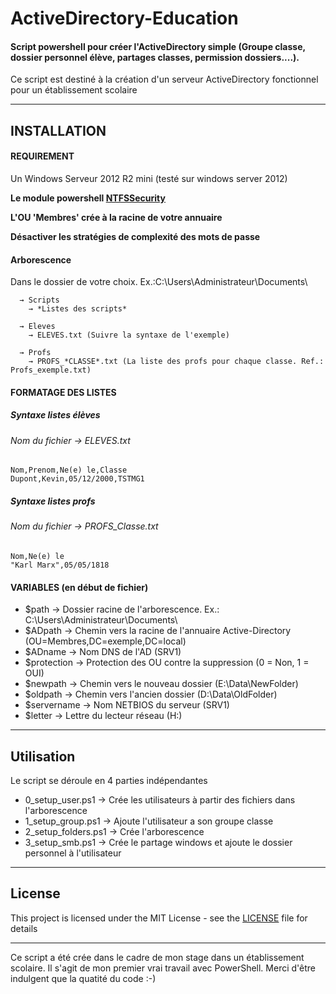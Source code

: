 # ActiveDirectory-Education

#### Script powershell pour créer l'ActiveDirectory simple (Groupe classe, dossier personnel élève, partages classes, permission dossiers....). 

Ce script est destiné à la création d'un serveur ActiveDirectory fonctionnel pour un établissement scolaire

---

## INSTALLATION

#### REQUIREMENT

Un Windows Serveur 2012 R2 mini (testé sur windows server 2012)

**Le module powershell [NTFSSecurity](https://www.powershellgallery.com/packages/NTFSSecurity)**

**L'OU 'Membres' crée à la racine de votre annuaire**

**Désactiver les stratégies de complexité des mots de passe** 

#### Arborescence


Dans le dossier de votre choix. Ex.:C:\Users\Administrateur\Documents\

      → Scripts 
        → *Listes des scripts*

      → Eleves
        → ELEVES.txt (Suivre la syntaxe de l'exemple)

      → Profs
        → PROFS_*CLASSE*.txt (La liste des profs pour chaque classe. Ref.: Profs_exemple.txt)
        

#### FORMATAGE DES LISTES

##### Syntaxe listes élèves 

###### Nom du fichier  → ELEVES.txt

```
Nom,Prenom,Ne(e) le,Classe
Dupont,Kevin,05/12/2000,TSTMG1
```

##### Syntaxe listes profs

###### Nom du fichier → PROFS_*Classe*.txt

```
Nom,Ne(e) le
"Karl Marx",05/05/1818
```

#### VARIABLES (en début de fichier)

* $path → Dossier racine de l'arborescence. Ex.:  C:\Users\Administrateur\Documents\
* $ADpath → Chemin vers la racine de l'annuaire Active-Directory (OU=Membres,DC=exemple,DC=local)
* $ADname → Nom DNS de l'AD (SRV1)
* $protection → Protection des OU contre la suppression (0 = Non, 1 = OUI)
* $newpath → Chemin vers le nouveau dossier (E:\Data\NewFolder\)
* $oldpath → Chemin vers l'ancien dossier (D:\Data\OldFolder\)
* $servername → Nom NETBIOS du serveur (SRV1)
* $letter → Lettre du lecteur réseau (H:)

---

## Utilisation

Le script se déroule en 4 parties indépendantes 

* 0_setup_user.ps1 → Crée les utilisateurs à partir des fichiers dans l'arborescence 
* 1_setup_group.ps1 → Ajoute l'utilisateur a son groupe classe
* 2_setup_folders.ps1 → Crée l'arborescence
* 3_setup_smb.ps1 → Crée le partage windows et ajoute le dossier personnel à l'utilisateur

---

## License

This project is licensed under the MIT License - see the [LICENSE](LICENSE) file for details


---

Ce script a été crée dans le cadre de mon stage dans un établissement scolaire. 
Il s'agit de mon premier vrai travail avec PowerShell. Merci d'être indulgent que la quatité du code :-)

